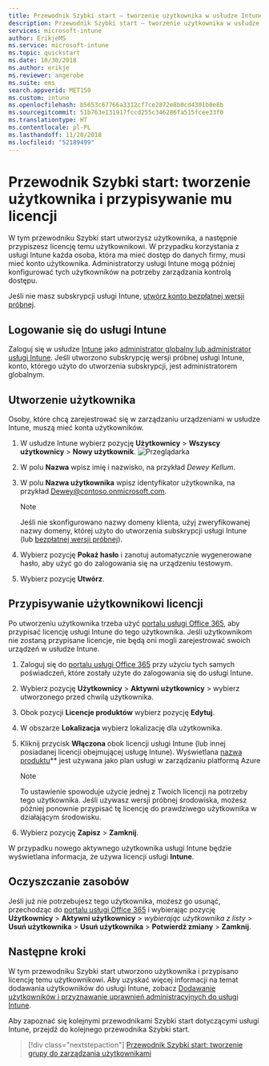 ```yaml
---
title: Przewodnik Szybki start — tworzenie użytkownika w usłudze Intune
description: Przewodnik Szybki start — tworzenie użytkownika w usłudze Intune.
services: microsoft-intune
author: ErikjeMS
ms.service: microsoft-intune
ms.topic: quickstart
ms.date: 10/30/2018
ms.author: erikje
ms.reviewer: angerobe
ms.suite: ems
search.appverid: MET150
ms.custom: intune
ms.openlocfilehash: b5653c67766a3312cf7ce2872e8b0cd4301b0e8b
ms.sourcegitcommit: 51b763e131917fccd255c346286fa515fcee33f0
ms.translationtype: HT
ms.contentlocale: pl-PL
ms.lasthandoff: 11/20/2018
ms.locfileid: "52189499"
---
```

# <a name="quickstart-create-a-user-and-assign-a-license-to-it"></a>Przewodnik Szybki start: tworzenie użytkownika i przypisywanie mu licencji

W tym przewodniku Szybki start utworzysz użytkownika, a następnie przypiszesz licencję temu użytkownikowi. W przypadku korzystania z usługi Intune każda osoba, która ma mieć dostęp do danych firmy, musi mieć konto użytkownika. Administratorzy usługi Intune mogą później konfigurować tych użytkowników na potrzeby zarządzania kontrolą dostępu.

Jeśli nie masz subskrypcji usługi Intune, [utwórz konto bezpłatnej wersji próbnej](free-trial-sign-up.md).

## <a name="sign-in-to-intune"></a>Logowanie się do usługi Intune

Zaloguj się w usłudze [Intune](https://aka.ms/intuneportal) jako [administrator globalny lub administrator usługi Intune](users-add.md#types-of-administrators). Jeśli utworzono subskrypcję wersji próbnej usługi Intune, konto, którego użyto do utworzenia subskrypcji, jest administratorem globalnym.

## <a name="create-a-user"></a>Utworzenie użytkownika

Osoby, które chcą zarejestrować się w zarządzaniu urządzeniami w usłudze Intune, muszą mieć konta użytkowników.

1. W usłudze Intune wybierz pozycję **Użytkownicy** > **Wszyscy użytkownicy** > **Nowy użytkownik**.
![Przeglądarka](media/quickstart-create-user/create-user.png)
2. W polu **Nazwa** wpisz imię i nazwisko, na przykład *Dewey Kellum*.
3. W polu **Nazwa użytkownika** wpisz identyfikator użytkownika, na przykład Dewey@contoso.onmicrosoft.com.

    > [!NOTE]
    > Jeśli nie skonfigurowano nazwy domeny klienta, użyj zweryfikowanej nazwy domeny, której użyto do utworzenia subskrypcji usługi Intune (lub [bezpłatnej wersji próbnej](free-trial-sign-up.md#sign-up-for-a-microsoft-intune-free-trial)). 

4. Wybierz pozycję **Pokaż hasło** i zanotuj automatycznie wygenerowane hasło, aby użyć go do zalogowania się na urządzeniu testowym.
5. Wybierz pozycję **Utwórz**.

## <a name="assign-a-license-to-the-user"></a>Przypisywanie użytkownikowi licencji

Po utworzeniu użytkownika trzeba użyć [portalu usługi Office 365](http://go.microsoft.com/fwlink/p/?LinkId=698854), aby przypisać licencję usługi Intune do tego użytkownika. Jeśli użytkownikom nie zostaną przypisane licencje, nie będą oni mogli zarejestrować swoich urządzeń w usłudze Intune. 

1. Zaloguj się do [portalu usługi Office 365](http://go.microsoft.com/fwlink/p/?LinkId=698854) przy użyciu tych samych poświadczeń, które zostały użyte do zalogowania się do usługi Intune.
2. Wybierz pozycję **Użytkownicy** > **Aktywni użytkownicy** > wybierz utworzonego przed chwilą użytkownika.
3. Obok pozycji **Licencje produktów** wybierz pozycję **Edytuj**.
4. W obszarze **Lokalizacja** wybierz lokalizację dla użytkownika.
5. Kliknij przycisk **Włączona** obok licencji usługi Intune (lub innej posiadanej licencji obejmującej usługę Intune). Wyświetlana [nazwa produktu](https://docs.microsoft.com/azure/active-directory/users-groups-roles/licensing-service-plan-reference)** jest używana jako plan usługi w zarządzaniu platformą Azure 

   > [!NOTE]
   > To ustawienie spowoduje użycie jednej z Twoich licencji na potrzeby tego użytkownika. Jeśli używasz wersji próbnej środowiska, możesz później ponownie przypisać tę licencję do prawdziwego użytkownika w działającym środowisku.
6. Wybierz pozycję **Zapisz** > **Zamknij**.

W przypadku nowego aktywnego użytkownika usługi Intune będzie wyświetlana informacja, że używa licencji usługi **Intune**.

## <a name="clean-up-resources"></a>Oczyszczanie zasobów

Jeśli już nie potrzebujesz tego użytkownika, możesz go usunąć, przechodząc do [portalu usługi Office 365](http://go.microsoft.com/fwlink/p/?LinkId=698854) i wybierając pozycję **Użytkownicy** > **Aktywni użytkownicy** > *wybierając użytkownika z listy* > **Usuń użytkownika** > **Usuń użytkownika** > **Potwierdź zmiany** > **Zamknij**.

## <a name="next-steps"></a>Następne kroki

W tym przewodniku Szybki start utworzono użytkownika i przypisano licencję temu użytkownikowi. Aby uzyskać więcej informacji na temat dodawania użytkowników do usługi Intune, zobacz [Dodawanie użytkowników i przyznawanie uprawnień administracyjnych do usługi Intune](users-add.md).

Aby zapoznać się kolejnymi przewodnikami Szybki start dotyczącymi usługi Intune, przejdź do kolejnego przewodnika Szybki start.

> [!div class="nextstepaction"]
> [Przewodnik Szybki start: tworzenie grupy do zarządzania użytkownikami](quickstart-create-group.md)
